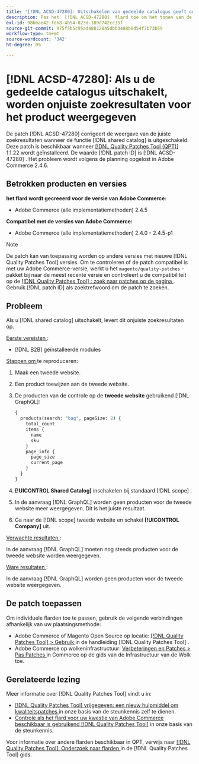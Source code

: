 ```yaml
---
title: '[!DNL ACSD-47280]: Uitschakelen van gedeelde catalogus geeft onjuiste resultaten bij het zoeken van producten'
description: Pas het  [!DNL ACSD-47280]  flard toe om het tonen van de correcte onderzoeksresultaten te bevestigen wanneer de gedeelde cataloguseigenschap gehandicapt is.
exl-id: 98bbae42-fd68-4b54-823d-189d742cc35f
source-git-commit: 975f5b5c95ad488128a5dbb3488b8d54f7b73b59
workflow-type: tm+mt
source-wordcount: '342'
ht-degree: 0%

---
```


# [!DNL ACSD-47280]: Als u de gedeelde catalogus uitschakelt, worden onjuiste zoekresultaten voor het product weergegeven

De patch [!DNL ACSD-47280] corrigeert de weergave van de juiste zoekresultaten wanneer de functie [!DNL shared catalog] is uitgeschakeld. Deze patch is beschikbaar wanneer [[!DNL Quality Patches Tool (QPT)]](/help/announcements/adobe-commerce-announcements/magento-quality-patches-released-new-tool-to-self-serve-quality-patches.md) 1.1.22 wordt geïnstalleerd. De waarde [!DNL patch ID] is [!DNL ACSD-47280] . Het probleem wordt volgens de planning opgelost in Adobe Commerce 2.4.6.

## Betrokken producten en versies

**het flard wordt gecreeerd voor de versie van Adobe Commerce:**
* Adobe Commerce (alle implementatiemethoden) 2.4.5

**Compatibel met de versies van Adobe Commerce:**
* Adobe Commerce (alle implementatiemethoden) 2.4.0 - 2.4.5-p1

>[!NOTE]
>
>De patch kan van toepassing worden op andere versies met nieuwe [!DNL Quality Patches Tool] versies. Om te controleren of de patch compatibel is met uw Adobe Commerce-versie, werkt u het `magento/quality-patches` -pakket bij naar de meest recente versie en controleert u de compatibiliteit op de [[!DNL Quality Patches Tool] : zoek naar patches op de pagina ](https://experienceleague.adobe.com/tools/commerce-quality-patches/index.html) . Gebruik [!DNL patch ID] als zoektrefwoord om de patch te zoeken.

## Probleem

Als u [!DNL shared catalog] uitschakelt, levert dit onjuiste zoekresultaten op.

<u> Eerste vereisten </u>:

* [!DNL B2B] geïnstalleerde modules

<u> Stappen om </u> te reproduceren:

1. Maak een tweede website.
1. Een product toewijzen aan de tweede website.
1. De producten van de controle op de **tweede website** gebruikend [!DNL GraphQL]:

   ```GraphQL
   {
     products(search: "bag", pageSize: 2) {
       total_count
       items {
         name
         sku
       }
       page_info {
         page_size
         current_page
       }
     }
   }
   ```

1. **[!UICONTROL Shared Catalog]** inschakelen bij standaard [!DNL scope] .
1. In de aanvraag [!DNL GraphQL] worden geen producten voor de tweede website meer weergegeven. Dit is het juiste resultaat.
1. Ga naar de [!DNL scope] tweede website en schakel **[!UICONTROL Company]** uit.

<u> Verwachte resultaten </u>:

In de aanvraag [!DNL GraphQL] moeten nog steeds producten voor de tweede website worden weergegeven.

<u> Ware resultaten </u>:

In de aanvraag [!DNL GraphQL] worden geen producten voor de tweede website weergegeven.

## De patch toepassen

Om individuele flarden toe te passen, gebruik de volgende verbindingen afhankelijk van uw plaatsingsmethode:

* Adobe Commerce of Magento Open Source op locatie: [[!DNL Quality Patches Tool]  > Gebruik ](https://experienceleague.adobe.com/docs/commerce-operations/tools/quality-patches-tool/usage.html) in de handleiding [!DNL Quality Patches Tool] .
* Adobe Commerce op wolkeninfrastructuur: [ Verbeteringen en Patches > Pas Patches ](https://experienceleague.adobe.com/docs/commerce-cloud-service/user-guide/develop/upgrade/apply-patches.html) in Commerce op de gids van de Infrastructuur van de Wolk toe.

## Gerelateerde lezing

Meer informatie over [!DNL Quality Patches Tool] vindt u in:

* [[!DNL Quality Patches Tool]  vrijgegeven: een nieuw hulpmiddel om kwaliteitspatches ](/help/announcements/adobe-commerce-announcements/magento-quality-patches-released-new-tool-to-self-serve-quality-patches.md) in onze basis van de steunkennis zelf te dienen.
* [ Controle als het flard voor uw kwestie van Adobe Commerce beschikbaar is gebruikend  [!DNL Quality Patches Tool]](/help/support-tools/patches-available-in-qpt-tool/check-patch-for-magento-issue-with-magento-quality-patches.md) in onze basis van de steunkennis.

Voor informatie over andere flarden beschikbaar in QPT, verwijs naar [[!DNL Quality Patches Tool]: Onderzoek naar flarden ](https://experienceleague.adobe.com/tools/commerce-quality-patches/index.html) in de [!DNL Quality Patches Tool] gids.
